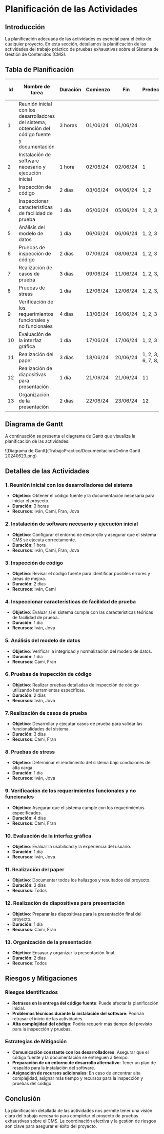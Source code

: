# Planificación de las Actividades

## Introducción
La planificación adecuada de las actividades es esencial para el éxito de cualquier proyecto. En esta sección, detallamos la planificación de las actividades del trabajo práctico de pruebas exhaustivas sobre el Sistema de Gestión de Contenidos (CMS).

## Tabla de Planificación

| Id  | Nombre de tarea                                                                          | Duración | Comienzo | Fin  | Predecesoras        | Nombres de los recursos  |
|-----|------------------------------------------------------------------------------------------|----------|----------|------|---------------------|--------------------------|
| 1   | Reunión inicial con los desarrolladores del sistema, obtención del código fuente y documentación | 3 horas  | 01/06/24 | 01/06/24 |                     | Iván, Cami, Fran, Jova   |
| 2   | Instalación de software necesario y ejecución inicial                                     | 1 hora   | 02/06/24 | 02/06/24 | 1                   | Iván, Cami, Fran, Jova   |
| 3   | Inspección de código                                                                      | 2 días   | 03/06/24 | 04/06/24 | 1, 2                | Iván, Cami               |
| 4   | Inspeccionar características de facilidad de prueba                                       | 1 día    | 05/06/24 | 05/06/24 | 1, 2, 3             | Iván, Jova               |
| 5   | Análisis del modelo de datos                                                              | 1 día    | 06/06/24 | 06/06/24 | 1, 2, 3             | Cami, Fran               |
| 6   | Pruebas de inspección de código                                                           | 2 días   | 07/06/24 | 08/06/24 | 1, 2, 3             | Iván, Jova               |
| 7   | Realización de casos de prueba                                                            | 3 días   | 09/06/24 | 11/06/24 | 1, 2, 3, 4          | Cami, Fran               |
| 8   | Pruebas de stress                                                                         | 1 día    | 12/06/24 | 12/06/24 | 1, 2, 3, 4          | Iván, Jova               |
| 9   | Verificación de los requerimientos funcionales y no funcionales                           | 4 días   | 13/06/24 | 16/06/24 | 1, 2, 3             | Cami, Fran               |
| 10  | Evaluación de la interfaz gráfica                                                         | 1 día    | 17/06/24 | 17/06/24 | 1, 2, 3             | Iván, Jova               |
| 11  | Realización del paper                                                                     | 3 días   | 18/06/24 | 20/06/24 | 1, 2, 3, 4, 5, 6, 7, 8, 9, 10 | Todos                   |
| 12  | Realización de diapositivas para presentación                                             | 1 día    | 21/06/24 | 21/06/24 | 11                  | Cami, Fran               |
| 13  | Organización de la presentación                                                           | 2 días   | 22/06/24 | 23/06/24 | 12                  | Todos                   |

## Diagrama de Gantt
A continuación se presenta el diagrama de Gantt que visualiza la planificación de las actividades:

![Diagrama de Gantt](TrabajoPractico/Documentacion/Online Gantt 20240623.png)

## Detalles de las Actividades
### 1. Reunión inicial con los desarrolladores del sistema
- **Objetivo**: Obtener el código fuente y la documentación necesaria para iniciar el proyecto.
- **Duración**: 3 horas
- **Recursos**: Iván, Cami, Fran, Jova

### 2. Instalación de software necesario y ejecución inicial
- **Objetivo**: Configurar el entorno de desarrollo y asegurar que el sistema CMS se ejecuta correctamente.
- **Duración**: 1 hora
- **Recursos**: Iván, Cami, Fran, Jova

### 3. Inspección de código
- **Objetivo**: Revisar el código fuente para identificar posibles errores y áreas de mejora.
- **Duración**: 2 días
- **Recursos**: Iván, Cami

### 4. Inspeccionar características de facilidad de prueba
- **Objetivo**: Evaluar si el sistema cumple con las características teóricas de facilidad de prueba.
- **Duración**: 1 día
- **Recursos**: Iván, Jova

### 5. Análisis del modelo de datos
- **Objetivo**: Verificar la integridad y normalización del modelo de datos.
- **Duración**: 1 día
- **Recursos**: Cami, Fran

### 6. Pruebas de inspección de código
- **Objetivo**: Realizar pruebas detalladas de inspección de código utilizando herramientas específicas.
- **Duración**: 2 días
- **Recursos**: Iván, Jova

### 7. Realización de casos de prueba
- **Objetivo**: Desarrollar y ejecutar casos de prueba para validar las funcionalidades del sistema.
- **Duración**: 3 días
- **Recursos**: Cami, Fran

### 8. Pruebas de stress
- **Objetivo**: Determinar el rendimiento del sistema bajo condiciones de alta carga.
- **Duración**: 1 día
- **Recursos**: Iván, Jova

### 9. Verificación de los requerimientos funcionales y no funcionales
- **Objetivo**: Asegurar que el sistema cumple con los requerimientos especificados.
- **Duración**: 4 días
- **Recursos**: Cami, Fran

### 10. Evaluación de la interfaz gráfica
- **Objetivo**: Evaluar la usabilidad y la experiencia del usuario.
- **Duración**: 1 día
- **Recursos**: Iván, Jova

### 11. Realización del paper
- **Objetivo**: Documentar todos los hallazgos y resultados del proyecto.
- **Duración**: 3 días
- **Recursos**: Todos

### 12. Realización de diapositivas para presentación
- **Objetivo**: Preparar las diapositivas para la presentación final del proyecto.
- **Duración**: 1 día
- **Recursos**: Cami, Fran

### 13. Organización de la presentación
- **Objetivo**: Ensayar y organizar la presentación final.
- **Duración**: 2 días
- **Recursos**: Todos

## Riesgos y Mitigaciones
### Riesgos Identificados
- **Retrasos en la entrega del código fuente**: Puede afectar la planificación inicial.
- **Problemas técnicos durante la instalación del software**: Podrían retrasar el inicio de las actividades.
- **Alta complejidad del código**: Podría requerir más tiempo del previsto para la inspección y pruebas.

### Estrategias de Mitigación
- **Comunicación constante con los desarrolladores**: Asegurar que el código fuente y la documentación se entreguen a tiempo.
- **Preparación de un entorno de desarrollo alternativo**: Tener un plan de respaldo para la instalación del software.
- **Asignación de recursos adicionales**: En caso de encontrar alta complejidad, asignar más tiempo y recursos para la inspección y pruebas del código.

## Conclusión
La planificación detallada de las actividades nos permite tener una visión clara del trabajo necesario para completar el proyecto de pruebas exhaustivas sobre el CMS. La coordinación efectiva y la gestión de riesgos son clave para asegurar el éxito del proyecto.

